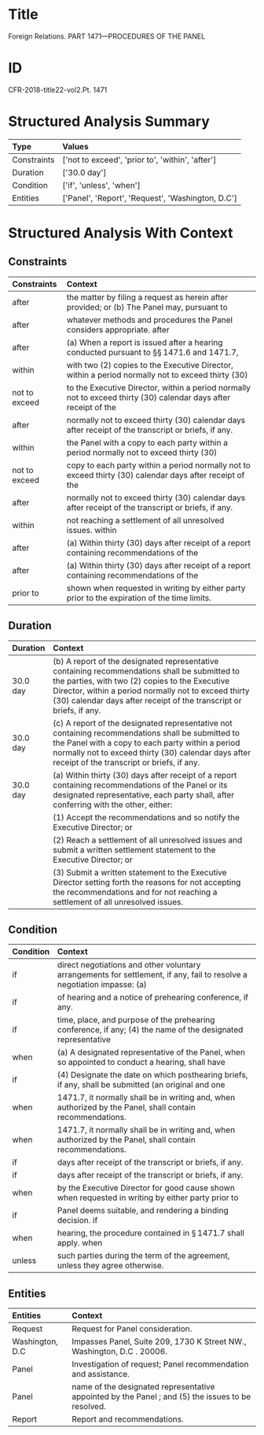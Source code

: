 # Title

 Foreign Relations. PART 1471—PROCEDURES OF THE PANEL


# ID

 CFR-2018-title22-vol2.Pt. 1471


# Structured Analysis Summary

| Type        | Values                                            |
|:------------|:--------------------------------------------------|
| Constraints | ['not to exceed', 'prior to', 'within', 'after']  |
| Duration    | ['30.0 day']                                      |
| Condition   | ['if', 'unless', 'when']                          |
| Entities    | ['Panel', 'Report', 'Request', 'Washington, D.C'] |


# Structured Analysis With Context

 


## Constraints

| Constraints   | Context                                                                                                          |
|:--------------|:-----------------------------------------------------------------------------------------------------------------|
| after         | the matter by filing a request as herein after provided; or (b) The Panel may, pursuant to                       |
| after         | whatever methods and procedures the Panel considers appropriate. after                                           |
| after         | (a) When a report is issued  after a hearing conducted pursuant to &#167;&#167;&#8201;1471.6 and 1471.7,         |
| within        | with two (2) copies to the Executive Director, within a period normally not to exceed thirty (30)                |
| not to exceed | to the Executive Director, within a period normally not to exceed thirty (30) calendar days after receipt of the |
| after         | normally not to exceed thirty (30) calendar days after  receipt of the transcript or briefs, if any.             |
| within        | the Panel with a copy to each party within a period normally not to exceed thirty (30)                           |
| not to exceed | copy to each party within a period normally not to exceed thirty (30) calendar days after receipt of the         |
| after         | normally not to exceed thirty (30) calendar days after  receipt of the transcript or briefs, if any.             |
| within        | not reaching a settlement of all unresolved issues. within                                                       |
| after         | (a) Within thirty (30) days  after receipt of a report containing recommendations of the                         |
| after         | (a) Within thirty (30) days  after receipt of a report containing recommendations of the                         |
| prior to      | shown when requested in writing by either party prior to  the expiration of the time limits.                     |


## Duration

| Duration   | Context                                                                                                                                                                                                                                                                        |
|:-----------|:-------------------------------------------------------------------------------------------------------------------------------------------------------------------------------------------------------------------------------------------------------------------------------|
| 30.0 day   | (b) A report of the designated representative containing recommendations shall be submitted to the parties, with two (2) copies to the Executive Director, within a period normally not to exceed thirty (30) calendar days after receipt of the transcript or briefs, if any. |
| 30.0 day   | (c) A report of the designated representative not containing recommendations shall be submitted to the Panel with a copy to each party within a period normally not to exceed thirty (30) calendar days after receipt of the transcript or briefs, if any.                     |
| 30.0 day   | (a) Within thirty (30) days after receipt of a report containing recommendations of the Panel or its designated representative, each party shall, after conferring with the other, either:                                                                                     |
|            |             (1) Accept the recommendations and so notify the Executive Director; or                                                                                                                                                                                            |
|            |             (2) Reach a settlement of all unresolved issues and submit a written settlement statement to the Executive Director; or                                                                                                                                            |
|            |             (3) Submit a written statement to the Executive Director setting forth the reasons for not accepting the recommendations and for not reaching a settlement of all unresolved issues.                                                                               |


## Condition

| Condition   | Context                                                                                                                 |
|:------------|:------------------------------------------------------------------------------------------------------------------------|
| if          | direct negotiations and other voluntary arrangements for settlement, if any, fail to resolve a negotiation impasse: (a) |
| if          | of hearing and a notice of prehearing conference, if  any.                                                              |
| if          | time, place, and purpose of the prehearing conference, if any; (4) the name of the designated representative            |
| when        | (a) A designated representative of the Panel,  when so appointed to conduct a hearing, shall have                       |
| if          | (4) Designate the date on which posthearing briefs, if any, shall be submitted (an original and one                     |
| when        | 1471.7, it normally shall be in writing and, when  authorized by the Panel, shall contain recommendations.              |
| when        | 1471.7, it normally shall be in writing and, when  authorized by the Panel, shall contain recommendations.              |
| if          | days after receipt of the transcript or briefs, if  any.                                                                |
| if          | days after receipt of the transcript or briefs, if  any.                                                                |
| when        | by the Executive Director for good cause shown when requested in writing by either party prior to                       |
| if          | Panel deems suitable, and rendering a binding decision. if                                                              |
| when        | hearing, the procedure contained in &#167;&#8201;1471.7 shall apply. when                                               |
| unless      | such parties during the term of the agreement, unless  they agree otherwise.                                            |


## Entities

| Entities        | Context                                                                                           |
|:----------------|:--------------------------------------------------------------------------------------------------|
| Request         | Request  for Panel consideration.                                                                 |
| Washington, D.C | Impasses Panel, Suite 209, 1730 K Street NW., Washington, D.C . 20006.                            |
| Panel           | Investigation of request;  Panel  recommendation and assistance.                                  |
| Panel           | name of the designated representative appointed by the Panel ; and (5) the issues to be resolved. |
| Report          | Report  and recommendations.                                                                      |


